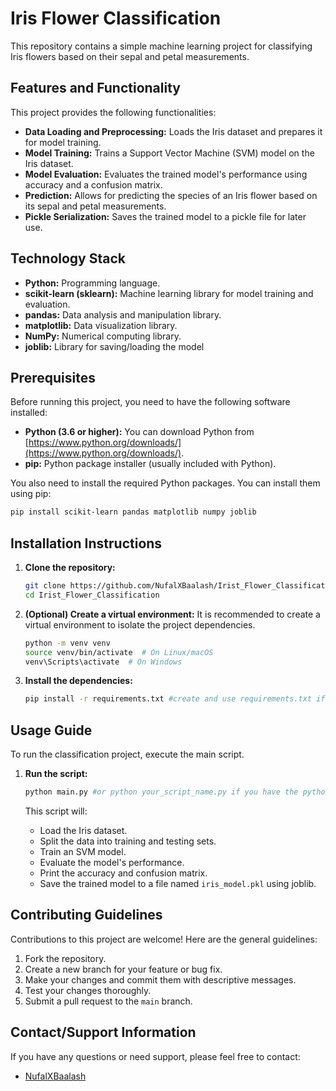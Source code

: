 # Iris Flower Classification

This repository contains a simple machine learning project for classifying Iris flowers based on their sepal and petal measurements.

## Features and Functionality

This project provides the following functionalities:

*   **Data Loading and Preprocessing:** Loads the Iris dataset and prepares it for model training.
*   **Model Training:** Trains a Support Vector Machine (SVM) model on the Iris dataset.
*   **Model Evaluation:** Evaluates the trained model's performance using accuracy and a confusion matrix.
*   **Prediction:** Allows for predicting the species of an Iris flower based on its sepal and petal measurements.
*   **Pickle Serialization:** Saves the trained model to a pickle file for later use.

## Technology Stack

*   **Python:** Programming language.
*   **scikit-learn (sklearn):** Machine learning library for model training and evaluation.
*   **pandas:** Data analysis and manipulation library.
*   **matplotlib:** Data visualization library.
*   **NumPy:** Numerical computing library.
*   **joblib:** Library for saving/loading the model
## Prerequisites

Before running this project, you need to have the following software installed:

*   **Python (3.6 or higher):** You can download Python from [https://www.python.org/downloads/](https://www.python.org/downloads/).
*   **pip:** Python package installer (usually included with Python).

You also need to install the required Python packages. You can install them using pip:

```bash
pip install scikit-learn pandas matplotlib numpy joblib
```

## Installation Instructions

1.  **Clone the repository:**

    ```bash
    git clone https://github.com/NufalXBaalash/Irist_Flower_Classification.git
    cd Irist_Flower_Classification
    ```

2. **(Optional) Create a virtual environment:**
    It is recommended to create a virtual environment to isolate the project dependencies.

    ```bash
    python -m venv venv
    source venv/bin/activate  # On Linux/macOS
    venv\Scripts\activate  # On Windows
    ```
3.  **Install the dependencies:**

    ```bash
    pip install -r requirements.txt #create and use requirements.txt if available
    ```

## Usage Guide

To run the classification project, execute the main script.

1.  **Run the script:**

    ```bash
    python main.py #or python your_script_name.py if you have the python file with name differnet from 'main'
    ```

    This script will:

    *   Load the Iris dataset.
    *   Split the data into training and testing sets.
    *   Train an SVM model.
    *   Evaluate the model's performance.
    *   Print the accuracy and confusion matrix.
    *   Save the trained model to a file named `iris_model.pkl` using joblib.

## Contributing Guidelines

Contributions to this project are welcome!  Here are the general guidelines:

1.  Fork the repository.
2.  Create a new branch for your feature or bug fix.
3.  Make your changes and commit them with descriptive messages.
4.  Test your changes thoroughly.
5.  Submit a pull request to the `main` branch.


## Contact/Support Information

If you have any questions or need support, please feel free to contact:

*   [NufalXBaalash](https://github.com/NufalXBaalash)

